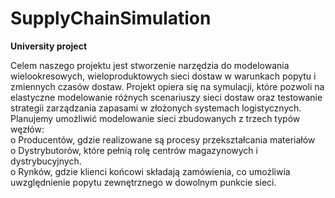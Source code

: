 # SupplyChainSimulation

**University project**

Celem naszego projektu jest stworzenie narzędzia do modelowania wielookresowych, wieloproduktowych sieci dostaw w warunkach popytu i zmiennych czasów dostaw. Projekt opiera się na symulacji, które pozwoli na elastyczne modelowanie różnych scenariuszy sieci dostaw oraz testowanie strategii zarządzania zapasami w złożonych systemach logistycznych.
Planujemy umożliwić modelowanie sieci zbudowanych z trzech typów węzłów:                          
o  Producentów, gdzie realizowane są procesy przekształcania materiałów                       
o  Dystrybutorów, które pełnią rolę centrów magazynowych i dystrybucyjnych.                                
o  Rynków, gdzie klienci końcowi składają zamówienia, co umożliwia uwzględnienie popytu zewnętrznego w dowolnym punkcie sieci.      

